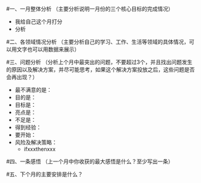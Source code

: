 #一、一月整体分析
（主要分析说明一月份的三个核心目标的完成情况）
- 我给自己这个月打分
- 分析

#二、各领域情况分析
（主要分析自己的学习、工作、生活等领域的具体情况，可以用文字也可以用数据来展示）

#三、问题分析
（分析上个月中最突出的问题，不要超过3个，并且找出问题发生的原因以及解决方案，并尽可能思考，如果这个解决方案投放之后，这些问题是否会再出现？）
- 最不满意的是：
- 目的是：
- 目标是：
- 亮点是：
- 不足是：
- 得到经验：
- 要开始：
- 风险及解决策略：
  - ifxxxthenxxx

#四、一条感悟
（上一个月中你收获的最大感悟是什么？至少写出一条）

#五、下个月的主要安排是什么？